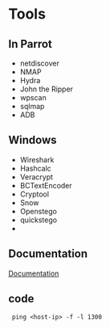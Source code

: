 
# Tools



## In Parrot 

- netdiscover
- NMAP
- Hydra
- John the Ripper
- wpscan
- sqlmap
- ADB

## Windows

- Wireshark
- Hashcalc
- Veracrypt
- BCTextEncoder
- Cryptool
- Snow
- Openstego
- quickstego
- 
## Documentation

[Documentation](https://linktodocumentation)



## code
````console
 ping <host-ip> -f -l 1300
````


